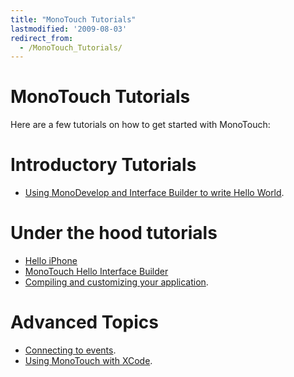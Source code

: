 ```yaml
---
title: "MonoTouch Tutorials"
lastmodified: '2009-08-03'
redirect_from:
  - /MonoTouch_Tutorials/
---
```


MonoTouch Tutorials
===================

Here are a few tutorials on how to get started with MonoTouch:

Introductory Tutorials
======================

-   [Using MonoDevelop and Interface Builder to write Hello World](/MonoTouch_Tutorial_MonoDevelop_HelloWorld).

Under the hood tutorials
========================

-   [Hello iPhone](/MonoTouch_Tutorial_HelloiPhone)
-   [MonoTouch Hello Interface Builder](/MonoTouch_Tutorial_HelloIB)
-   [Compiling and customizing your application](/MonoTouch_mtouch).

Advanced Topics
===============

-   [Connecting to events](/MonoTouch_Events).
-   [Using MonoTouch with XCode](/MonoTouch_XCode).


